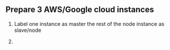## Prepare 3 AWS/Google cloud instances

1. Label one instance as master the rest of the node instance as slave/node

2. 
